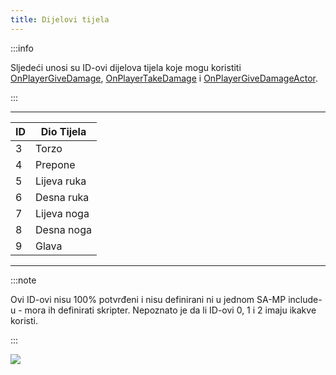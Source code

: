 ```yaml
---
title: Dijelovi tijela
---
```


:::info

Sljedeći unosi su ID-ovi dijelova tijela koje mogu koristiti [OnPlayerGiveDamage](../callbacks/OnPlayerGiveDamage), [OnPlayerTakeDamage](../callbacks/OnPlayerTakeDamage) i [OnPlayerGiveDamageActor](../callbacks/OnPlayerGiveDamageActor).

:::

---

| ID  | Dio Tijela  |
| --- | ----------- |
| 3   | Torzo       |
| 4   | Prepone     |
| 5   | Lijeva ruka |
| 6   | Desna ruka  |
| 7   | Lijeva noga |
| 8   | Desna noga  |
| 9   | Glava       |

---

:::note

Ovi ID-ovi nisu 100% potvrđeni i nisu definirani ni u jednom SA-MP include-u - mora ih definirati skripter. Nepoznato je da li ID-ovi 0, 1 i 2 imaju ikakve koristi.

:::

![](/images/bodyParts/Body_parts.jpg)
